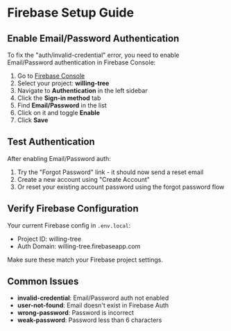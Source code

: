 # Firebase Setup Guide

## Enable Email/Password Authentication

To fix the "auth/invalid-credential" error, you need to enable Email/Password authentication in Firebase Console:

1. Go to [Firebase Console](https://console.firebase.google.com)
2. Select your project: **willing-tree**
3. Navigate to **Authentication** in the left sidebar
4. Click the **Sign-in method** tab
5. Find **Email/Password** in the list
6. Click on it and toggle **Enable**
7. Click **Save**

## Test Authentication

After enabling Email/Password auth:

1. Try the "Forgot Password" link - it should now send a reset email
2. Create a new account using "Create Account"
3. Or reset your existing account password using the forgot password flow

## Verify Firebase Configuration

Your current Firebase config in `.env.local`:
- Project ID: willing-tree
- Auth Domain: willing-tree.firebaseapp.com

Make sure these match your Firebase project settings.

## Common Issues

- **invalid-credential**: Email/Password auth not enabled
- **user-not-found**: Email doesn't exist in Firebase Auth
- **wrong-password**: Password is incorrect
- **weak-password**: Password less than 6 characters